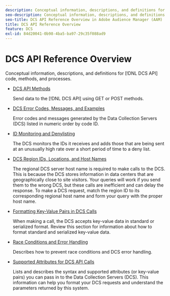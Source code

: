 ```yaml
---
description: Conceptual information, descriptions, and definitions for DCS API code, methods, and processes.
seo-description: Conceptual information, descriptions, and definitions for DCS API code, methods, and processes in Adobe Audience Manager (AAM).
seo-title: DCS API Reference Overview in Adobe Audience Manager (AAM)
title: DCS API Reference Overview
feature: DCS
exl-id: 84d20041-0b98-4ba5-ba97-29c35f088ad9
---
```

# DCS API Reference Overview

Conceptual information, descriptions, and definitions for [!DNL DCS API] code, methods, and processes.

* [DCS API Methods](/help/using/api/dcs-intro/dcs-api-reference/dcs-api-methods.md)

  Send data to the [!DNL DCS API] using GET or POST methods.

* [DCS Error Codes, Messages, and Examples](/help/using/api/dcs-intro/dcs-api-reference/dcs-error-codes.md)

  Error codes and messages generated by the Data Collection Servers (DCS) listed in numeric order by code ID.

* [ID Monitoring and Denylisting](/help/using/api/dcs-intro/dcs-api-reference/id-monitoring-denylisting.md)

  The DCS monitors the IDs it receives and adds those that are being sent at an unusually high rate over a short period of time to a deny list.

* [DCS Region IDs, Locations, and Host Names](/help/using/api/dcs-intro/dcs-api-reference/dcs-regions.md)

  The regional DCS server host name is required to make calls to the DCS. This is because the DCS stores information in data centers that are geographically close to site visitors. Your queries will work if you send them to the wrong DCS, but these calls are inefficient and can delay the response. To make a DCS request, match the region ID to its corresponding regional host name and form your query with the proper host name.

* [Formatting Key-Value Pairs in DCS Calls](/help/using/api/dcs-intro/dcs-api-reference/dcs-key-format.md)

  When making a call, the DCS accepts key-value data in standard or serialized format. Review this section for information about how to format standard and serialized key-value data.

* [Race Conditions and Error Handling](/help/using/api/dcs-intro/dcs-api-reference/dcs-race-conditions.md)

  Describes how to prevent race conditions and DCS error handling.

* [Supported Attributes for DCS API Calls](/help/using/api/dcs-intro/dcs-api-reference/dcs-keys.md)

  Lists and describes the syntax and supported attributes (or key-value pairs) you can pass in to the Data Collection Servers (DCS). This information can help you format your DCS requests and understand the parameters returned by this system.
